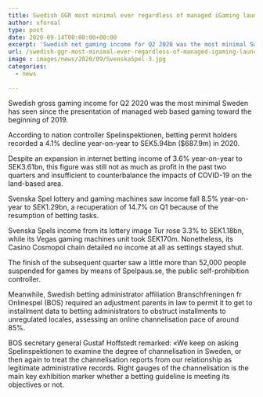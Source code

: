 ```yaml
---
title: Swedish GGR most minimal ever regardless of managed iGaming launch
author: xforeal 
type: post
date: 2020-09-14T00:00:00+00:00
excerpt: 'Swedish net gaming income for Q2 2020 was the most minimal Sweden has seen since the presentation of managed web based gaming toward the beginning of 2019 '
url: /swedish-ggr-most-minimal-ever-regardless-of-managed-igaming-launch/
image : images/news/2020/09/SvenskaSpel-3.jpg
categories:
  - news

---
```

Swedish gross gaming income for Q2 2020 was the most minimal Sweden has seen since the presentation of managed web based gaming toward the beginning of 2019. 

According to nation controller Spelinspektionen, betting permit holders recorded a 4.1&percnt; decline year-on-year to SEK5.94bn ($687.9m) in 2020. 

Despite an expansion in internet betting income of 3.6&percnt; year-on-year to SEK3.61bn, this figure was still not as much as profit in the past two quarters and insufficient to counterbalance the impacts of COVID-19 on the land-based area. 

Svenska Spel lottery and gaming machines saw income fall 8.5&percnt; year-on-year to SEK1.29bn, a recuperation of 14.7&percnt; on Q1 because of the resumption of betting tasks. 

Svenska Spels income from its lottery image Tur rose 3.3&percnt; to SEK1.18bn, while its Vegas gaming machines unit took SEK170m. Nonetheless, its Casino Cosmopol chain detailed no income at all as settings stayed shut. 

The finish of the subsequent quarter saw a little more than 52,000 people suspended for games by means of Spelpaus.se, the public self-prohibition controller. 

Meanwhile, Swedish betting administrator affiliation Branschfreningen fr Onlinespel (BOS) required an adjustment parents in law to permit it to get to installment data to betting administrators to obstruct installments to unregulated locales, assessing an online channelisation pace of around 85&percnt;. 

BOS secretary general Gustaf Hoffstedt remarked: &#171;We keep on asking Spelinspektionen to examine the degree of channelisation in Sweden, or then again to treat the channelisation reports from our relationship as legitimate administrative records. Right gauges of the channelisation is the main key exhibition marker whether a betting guideline is meeting its objectives or not.